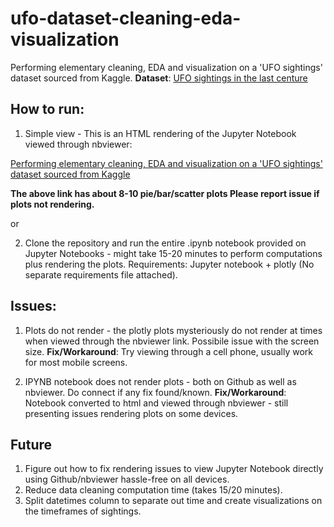 # ufo-dataset-cleaning-eda-visualization
Performing elementary cleaning, EDA and visualization on a 'UFO sightings' dataset sourced from Kaggle. 
**Dataset**: [UFO sightings in the last centure](https://www.kaggle.com/NUFORC/ufo-sightings)


## How to run: 

1. Simple view - This is an HTML rendering of the Jupyter Notebook viewed through nbviewer: 

[Performing elementary cleaning, EDA and visualization on a 'UFO sightings' dataset sourced from Kaggle](https://nbviewer.jupyter.org/github/chettriyuvraj/ufo-dataset-cleaning-eda-visualization/blob/master/ufo_dataset_notebook.html)

**The above link has about 8-10 pie/bar/scatter plots Please report issue if plots not rendering.**


or


2. Clone the repository and run the entire .ipynb notebook provided on Jupyter Notebooks - might take 15-20 minutes to perform computations plus rendering the plots. Requirements: Jupyter notebook + plotly (No separate requirements file attached).



## Issues: 

1. Plots do not render - the plotly plots mysteriously do not render at times when viewed through the nbviewer link. Possibile issue with the screen size. 
**Fix/Workaround**: Try viewing through a cell phone, usually work for most mobile screens. 

2. IPYNB notebook does not render plots - both on Github as well as nbviewer. Do connect if any fix found/known.
**Fix/Workaround**: Notebook converted to html and viewed through nbviewer - still presenting issues rendering plots on some devices. 

## Future 
1. Figure out how to fix rendering issues to view Jupyter Notebook directly using Github/nbviewer hassle-free on all devices. 
2. Reduce data cleaning computation time (takes 15/20 minutes).
3. Split datetimes column to separate out time and create visualizations on the timeframes of sightings. 

